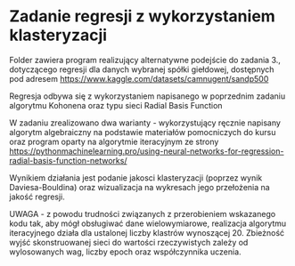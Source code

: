 # Zadanie regresji z wykorzystaniem klasteryzacji
Folder zawiera program realizujący alternatywne podejście do zadania 3., dotyczącego regresji dla danych wybranej spółki giełdowej, dostępnych pod adresem https://www.kaggle.com/datasets/camnugent/sandp500

Regresja odbywa się z wykorzystaniem napisanego w poprzednim zadaniu algorytmu Kohonena oraz typu sieci Radial Basis Function  

W zadaniu zrealizowano dwa warianty - wykorzystujący ręcznie napisany algorytm algebraiczny na podstawie materiałów pomocniczych do kursu oraz program oparty na algorytmie iteracyjnym ze strony https://pythonmachinelearning.pro/using-neural-networks-for-regression-radial-basis-function-networks/  

Wynikiem działania jest podanie jakosci klasteryzacji (poprzez wynik Daviesa-Bouldina) oraz wizualizacja na wykresach jego
przełożenia na jakość regresji.   

UWAGA - z powodu trudności związanych z przerobieniem wskazanego kodu tak, aby mógł obsługiwać dane wielowymiarowe, realizacja algorytmu iteracyjnego działa dla ustalonej liczby klastrów wynoszącej 20. Zbieżność wyjść skonstruowanej sieci do wartości rzeczywistych zależy od wylosowanych wag, liczby epoch oraz współczynnika uczenia.    


